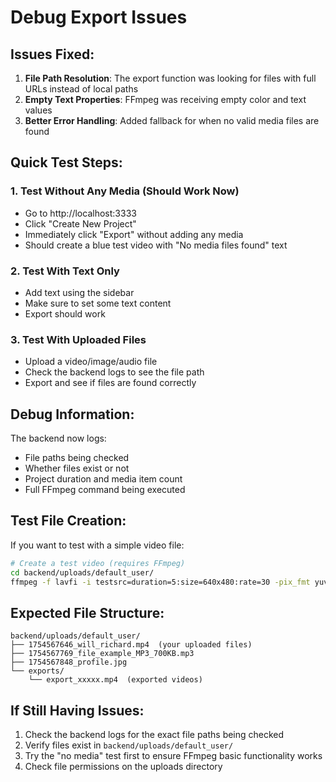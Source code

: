 # Debug Export Issues

## Issues Fixed:
1. **File Path Resolution**: The export function was looking for files with full URLs instead of local paths
2. **Empty Text Properties**: FFmpeg was receiving empty color and text values
3. **Better Error Handling**: Added fallback for when no valid media files are found

## Quick Test Steps:

### 1. Test Without Any Media (Should Work Now)
- Go to http://localhost:3333
- Click "Create New Project" 
- Immediately click "Export" without adding any media
- Should create a blue test video with "No media files found" text

### 2. Test With Text Only
- Add text using the sidebar
- Make sure to set some text content
- Export should work

### 3. Test With Uploaded Files
- Upload a video/image/audio file
- Check the backend logs to see the file path
- Export and see if files are found correctly

## Debug Information:

The backend now logs:
- File paths being checked
- Whether files exist or not
- Project duration and media item count
- Full FFmpeg command being executed

## Test File Creation:

If you want to test with a simple video file:

```bash
# Create a test video (requires FFmpeg)
cd backend/uploads/default_user/
ffmpeg -f lavfi -i testsrc=duration=5:size=640x480:rate=30 -pix_fmt yuv420p test_video.mp4
```

## Expected File Structure:
```
backend/uploads/default_user/
├── 1754567646_will_richard.mp4  (your uploaded files)
├── 1754567769_file_example_MP3_700KB.mp3
├── 1754567848_profile.jpg
└── exports/
    └── export_xxxxx.mp4  (exported videos)
```

## If Still Having Issues:

1. Check the backend logs for the exact file paths being checked
2. Verify files exist in `backend/uploads/default_user/`
3. Try the "no media" test first to ensure FFmpeg basic functionality works
4. Check file permissions on the uploads directory